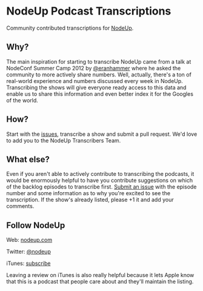 # NodeUp Podcast Transcriptions

Community contributed transcriptions for [NodeUp](http://nodeup.com). 

## Why?

The main inspiration for starting to transcribe NodeUp came from a talk at NodeConf Summer Camp 2012 by [@eranhammer](http://twitter.com/eranhammer) where he asked the community to more actively share numbers. Well, actually, there's a ton of real-world experience and numbers discussed every week in NodeUp. Transcribing the shows will give everyone ready access to this data and enable us to share this information and even better index it for the Googles of the world.

## How?

Start with the [issues](https://github.com/nodeup/transcriptions/issues), transcribe a show and submit a pull request. We'd love to add you to the NodeUp Transcribers Team.

## What else?

Even if you aren't able to actively contribute to transcribing the podcasts, it would be enormously helpful to have you contribute suggestions on which of the backlog episodes to transcribe first. [Submit an issue](https://github.com/nodeup/transcriptions/issues) with the episode number and some information as to why you're excited to see the transcription. If the show's already listed, please +1 it and add your comments.

## Follow NodeUp

Web: [nodeup.com](http://nodeup.com)

Twitter: [@nodeup](http://twitter.com/nodeup)

iTunes: [subscribe](itms://itunes.apple.com/us/podcast/nodeup/id447667314?ign-mpt=uo%3D4)

Leaving a review on iTunes is also really helpful because it lets Apple know that this is a podcast that people care about and they'll maintain the listing.